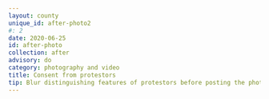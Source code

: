 ```yaml
---
layout: county 
unique_id: after-photo2
#: 2
date: 2020-06-25
id: after-photo
collection: after
advisory: do
category: photography and video
title: Consent from protestors
tip: Blur distinguishing features of protestors before posting the photo on social media networks
---
```

